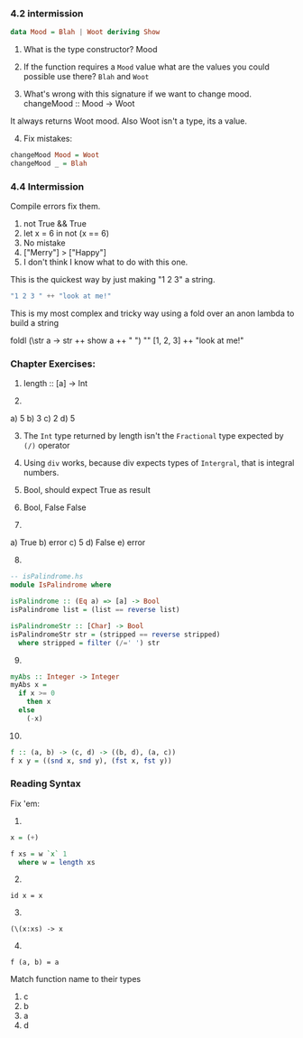 ### 4.2 intermission

```haskell
data Mood = Blah | Woot deriving Show
```

1. What is the type constructor?
Mood

2. If the function requires a `Mood` value what are the values you could possible use there?
`Blah` and `Woot`

3. What's wrong with this signature if we want to change mood. changeMood :: Mood -> Woot

It always returns Woot mood. Also Woot isn't a type, its a value.

4. Fix mistakes:

```haskell
changeMood Mood = Woot
changeMood _ = Blah
```

### 4.4 Intermission

Compile errors fix them.

1. not True && True
2. let x = 6 in not (x == 6)
3. No mistake
4. ["Merry"] > ["Happy"]
5. I don't think I know what to do with this one.

This is the quickest way by just making "1 2 3" a string.

```haskell
"1 2 3 " ++ "look at me!"
```

This is my most complex and tricky way using a fold over an anon lambda to build a string

foldl (\str a -> str ++ show a ++ " ") "" [1, 2, 3] ++ "look at me!"

### Chapter Exercises:

1. length :: [a] -> Int

2.
  a) 5
  b) 3
  c) 2
  d) 5

3. The `Int` type returned by length isn't the `Fractional` type expected by `(/)` operator

4. Using `div` works, because div expects types of `Intergral`, that is integral numbers.

5. Bool, should expect True as result

6. Bool, False
   False

7.
a) True
b) error
c) 5
d) False
e) error

8.
```haskell
-- isPalindrome.hs
module IsPalindrome where

isPalindrome :: (Eq a) => [a] -> Bool
isPalindrome list = (list == reverse list)

isPalindromeStr :: [Char] -> Bool
isPalindromeStr str = (stripped == reverse stripped)
  where stripped = filter (/=' ') str
```

9.

```haskell
myAbs :: Integer -> Integer
myAbs x =
  if x >= 0
    then x
  else
    (-x)
```

10.

```haskell
f :: (a, b) -> (c, d) -> ((b, d), (a, c))
f x y = ((snd x, snd y), (fst x, fst y))
```

### Reading Syntax

Fix 'em:

1.
```haskell
x = (+)

f xs = w `x` 1
  where w = length xs
```

2.
`id x = x`

3.

`(\(x:xs) -> x`

4.

`f (a, b) = a`

Match function name to their types

1. c
2. b
3. a
4. d
